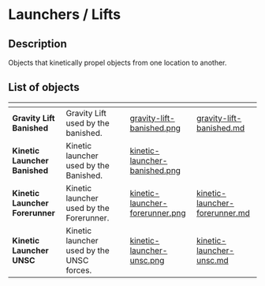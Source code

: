 # Launchers / Lifts

## Description

Objects that kinetically propel objects from one location to another.

## List of objects

<table data-view="cards"><thead><tr><th></th><th></th><th></th><th data-hidden data-card-cover data-type="files"></th><th data-hidden data-card-target data-type="content-ref"></th></tr></thead>
<tbody><tr><td><strong>Gravity Lift Banished</strong></td><td>Gravity Lift used by the banished.</td><td></td><td><a href="../.gitbook/assets/images/objects/gameplay/gravity-lift-banished.png">gravity-lift-banished.png</a></td><td><a href="objects/gameplay/launchers-lifts/gravity-lift-banished.md">gravity-lift-banished.md</a></td></tr>
<tr><td><strong>Kinetic Launcher Banished</strong></td><td>Kinetic launcher used by the Banished.</td><td></td><td><a href="../.gitbook/assets/images/objects/gameplay/kinetic-launcher-banished.png">kinetic-launcher-banished.png</a></td><td></td></tr>
<tr><td><strong>Kinetic Launcher Forerunner</strong></td><td>Kinetic launcher used by the Forerunner.</td><td></td><td><a href="../.gitbook/assets/images/objects/gameplay/kinetic-launcher-forerunner.png">kinetic-launcher-forerunner.png</a></td><td><a href="objects/gameplay/launchers-lifts/kinetic-launcher-forerunner.md">kinetic-launcher-forerunner.md</a></td></tr>
<tr><td><strong>Kinetic Launcher UNSC</strong></td><td>Kinetic launcher used by the UNSC forces.</td><td></td><td><a href="../.gitbook/assets/images/objects/gameplay/kinetic-launcher-unsc.png">kinetic-launcher-unsc.png</a></td><td><a href="objects/gameplay/launchers-lifts/kinetic-launcher-unsc.md">kinetic-launcher-unsc.md</a></td></tr></tbody></table>

<!-- ## List of objects

* [Gravity Lift Banished](gravity-lift-banished.md)
* [Kinetic Launcher Banished](kinetic-launcher-banished.md)
* [Kinetic Launcher Forerunner](kinetic-launcher-forerunner.md)
* [Kinetic Launcher UNSC](kinetic-launcher-unsc.md) -->
